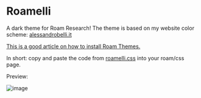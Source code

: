 # Roamelli
 A dark theme for Roam Research!
 The theme is based on my website color scheme: [alessandrobelli.it](https://www.alessandrobelli.it)
 
 [This is a good article on how to install Roam Themes.](https://nesslabs.com/roam-research-themes-custom-styling-css)
 
 In short: copy and paste the code from [roamelli.css](https://github.com/alessandrobelli/Roamelli/blob/main/roamelli.css) into your roam/css page.
 
 
 Preview:
 
![image](https://user-images.githubusercontent.com/3796324/99243718-5ae57e80-2801-11eb-9680-f21e28bef484.png)
